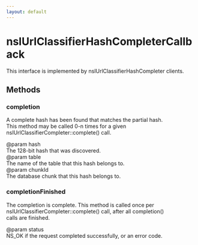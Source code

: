 ```yaml
---
layout: default
---
```


# nsIUrlClassifierHashCompleterCallback #
  
This interface is implemented by nsIUrlClassifierHashCompleter clients.  
  

## Methods ##

### completion ###
  
A complete hash has been found that matches the partial hash.  
This method may be called 0-n times for a given  
nsIUrlClassifierCompleter::complete() call.  
  
@param hash  
       The 128-bit hash that was discovered.  
@param table  
       The name of the table that this hash belongs to.  
@param chunkId  
       The database chunk that this hash belongs to.  
  

### completionFinished ###
  
The completion is complete.  This method is called once per  
nsIUrlClassifierCompleter::complete() call, after all completion()  
calls are finished.  
  
@param status  
       NS_OK if the request completed successfully, or an error code.  
  
